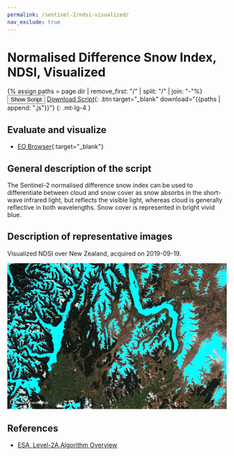 ```yaml
---
permalink: /sentinel-2/ndsi-visualized/
nav_exclude: true
---
```


# Normalised Difference Snow Index, NDSI, Visualized

{% assign paths = page.dir | remove_first: "/" | split: "/" | join: "-"%}
<button class="btn btn-primary" id="toggle-script" onclick="toggleScript()">Show Script</button>
[Download Script](script.js){: .btn target="_blank" download="{{paths | append: ".js"}}"}
{: .mt-lg-4 }

<div id="script" style="display:none;"> 
{% highlight javascript %}
{% include_relative script.js %}
{% endhighlight %}
</div>

## Evaluate and visualize

 - [EO Browser](https://sentinelshare.page.link/twxy){:target="_blank"} 

## General description of the script

The Sentinel-2 normalised difference snow index can be used to differentiate between cloud and snow cover as snow absorbs in the short-wave infrared light, but reflects the visible light, whereas cloud is generally reflective in both wavelengths. Snow cover is represented in bright vivid blue.

## Description of representative images

Visualized NDSI over New Zealand, acquired on 2019-09-19. 

![NDSI](fig/fig1.png) 

## References

- [ESA, Level-2A Algorithm Overview](https://sentinel.esa.int/web/sentinel/technical-guides/sentinel-2-msi/level-2a/algorithm)
